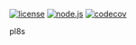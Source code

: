 [![license](https://img.shields.io/badge/license-MIT-blue.svg)](https://github.com/javicg/pl8s/blob/main/LICENSE)
[![node.js](https://img.shields.io/github/actions/workflow/status/javicg/pl8s/node.js.yml?label=CI&logo=GitHub)](https://github.com/javicg/pl8s/actions/workflows/node.js.yml)
[![codecov](https://codecov.io/github/javicg/pl8s/graph/badge.svg)](https://codecov.io/github/javicg/pl8s)

pl8s
